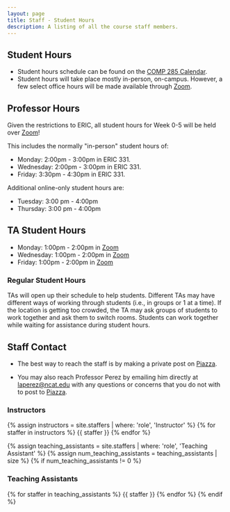 ```yaml
---
layout: page
title: Staff - Student Hours
description: A listing of all the course staff members.
---
```


## Student Hours

- Student hours schedule can be found on the [COMP 285 Calendar](https://calendar.google.com/calendar/embed?src=m5m78scf7panucng0a3fpdstik%40group.calendar.google.com&ctz=America%2FNew_York).
- Student hours will take place mostly in-person, on-campus. However, a few select office hours will be made available through [Zoom](https://ncat.zoom.us/j/7927890938).

## Professor Hours

Given the restrictions to ERIC, all student hours for Week 0-5 will be held over [Zoom](https://ncat.zoom.us/j/7927890938)!

This includes the normally "in-person" student hours of:

- Monday: 2:00pm - 3:00pm in ERIC 331.
- Wednesday: 2:00pm - 3:00pm in ERIC 331.
- Friday: 3:30pm - 4:30pm in ERIC 331.

Additional online-only student hours are:

- Tuesday: 3:00 pm - 4:00pm
- Thursday: 3:00 pm - 4:00pm

## TA Student Hours

- Monday: 1:00pm - 2:00pm in [Zoom](https://ncat.zoom.us/s/93471622385)
- Wednesday: 1:00pm - 2:00pm in [Zoom](https://ncat.zoom.us/s/93471622385)
- Friday: 1:00pm - 2:00pm in [Zoom](https://ncat.zoom.us/s/93471622385)


### Regular Student Hours
TAs will open up their schedule to help students. Different TAs may have different ways of working through students (i.e., in groups or 1 at a time). If the location is getting too crowded, the TA may ask groups of students to work together and ask them to switch rooms. Students can work together while waiting for assistance during student hours.

## Staff Contact

- The best way to reach the staff is by making a private post on [Piazza](https://piazza.com/north_carolina_at_state_university/spring2022/comp285/home).

- You may also reach Professor Perez by emailing him directly at [laperez@ncat.edu](mailto:laperez@ncat.edu) with any questions or concerns that you do not with to post to [Piazza](https://piazza.com/north_carolina_at_state_university/spring2022/comp285/home).

### Instructors

{% assign instructors = site.staffers | where: 'role', 'Instructor' %}
{% for staffer in instructors %}
{{ staffer }}
{% endfor %}

{% assign teaching_assistants = site.staffers | where: 'role', 'Teaching Assistant' %}
{% assign num_teaching_assistants = teaching_assistants | size %}
{% if num_teaching_assistants != 0 %}

### Teaching Assistants

{% for staffer in teaching_assistants %}
{{ staffer }}
{% endfor %}
{% endif %}
